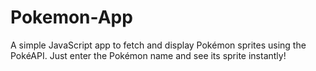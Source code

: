 # Pokemon-App
A simple JavaScript app to fetch and display Pokémon sprites using the PokéAPI. Just enter the Pokémon name and see its sprite instantly!
